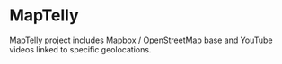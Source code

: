 # MapTelly

MapTelly project includes Mapbox / OpenStreetMap base and YouTube videos linked to specific geolocations.

